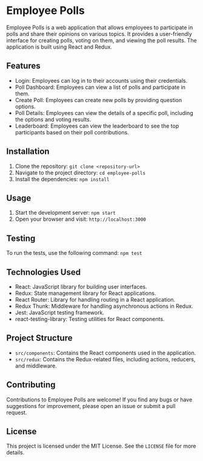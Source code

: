 # Employee Polls

Employee Polls is a web application that allows employees to participate in polls and share their opinions on various topics. It provides a user-friendly interface for creating polls, voting on them, and viewing the poll results. The application is built using React and Redux.

## Features

- Login: Employees can log in to their accounts using their credentials.
- Poll Dashboard: Employees can view a list of polls and participate in them.
- Create Poll: Employees can create new polls by providing question options.
- Poll Details: Employees can view the details of a specific poll, including the options and voting results.
- Leaderboard: Employees can view the leaderboard to see the top participants based on their poll contributions.

## Installation

1. Clone the repository: `git clone <repository-url>`
2. Navigate to the project directory: `cd employee-polls`
3. Install the dependencies: `npm install`

## Usage

1. Start the development server: `npm start`
2. Open your browser and visit: `http://localhost:3000`

## Testing

To run the tests, use the following command: `npm test`

## Technologies Used

- React: JavaScript library for building user interfaces.
- Redux: State management library for React applications.
- React Router: Library for handling routing in a React application.
- Redux Thunk: Middleware for handling asynchronous actions in Redux.
- Jest: JavaScript testing framework.
- react-testing-library: Testing utilities for React components.

## Project Structure

- `src/components`: Contains the React components used in the application.
- `src/redux`: Contains the Redux-related files, including actions, reducers, and middleware.

## Contributing

Contributions to Employee Polls are welcome! If you find any bugs or have suggestions for improvement, please open an issue or submit a pull request.

## License

This project is licensed under the MIT License. See the `LICENSE` file for more details.
